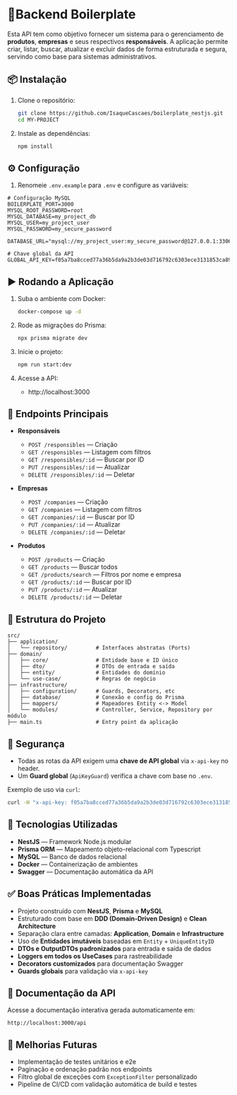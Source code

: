 # 🚀Backend Boilerplate

Esta API tem como objetivo fornecer um sistema para o gerenciamento de **produtos**, **empresas** e seus respectivos **responsáveis**. A aplicação permite criar, listar, buscar, atualizar e excluir dados de forma estruturada e segura, servindo como base para sistemas administrativos.
## 📦 Instalação

1. Clone o repositório:
   ```bash
   git clone https://github.com/IsaqueCascaes/boilerplate_nestjs.git
   cd MY-PROJECT
   ```

2. Instale as dependências:
   ```bash
   npm install
   ```

## ⚙️ Configuração

1. Renomeie `.env.example` para `.env` e configure as variáveis:

```env
# Configuração MySQL
BOILERPLATE_PORT=3000
MYSQL_ROOT_PASSWORD=root
MYSQL_DATABASE=my_project_db
MYSQL_USER=my_project_user
MYSQL_PASSWORD=my_secure_password

DATABASE_URL="mysql://my_project_user:my_secure_password@127.0.0.1:3306/my_project_db"

# Chave global da API
GLOBAL_API_KEY=f05a7ba8cced77a36b5da9a2b3de03d716792c6303ece3131853ca89d91891e5
```

## ▶️ Rodando a Aplicação

1. Suba o ambiente com Docker:
   ```bash
   docker-compose up -d
   ```

2. Rode as migrações do Prisma:
   ```bash
   npx prisma migrate dev
   ```

3. Inicie o projeto:
   ```bash
   npm run start:dev
   ```

4. Acesse a API:
   - http://localhost:3000

## 📌 Endpoints Principais

- **Responsáveis**
  - `POST /responsibles` — Criação
  - `GET /responsibles` — Listagem com filtros
  - `GET /responsibles/:id` — Buscar por ID
  - `PUT /responsibles/:id` — Atualizar
  - `DELETE /responsibles/:id` — Deletar

- **Empresas**
  - `POST /companies` — Criação
  - `GET /companies` — Listagem com filtros
  - `GET /companies/:id` — Buscar por ID
  - `PUT /companies/:id` — Atualizar
  - `DELETE /companies/:id` — Deletar

- **Produtos**
  - `POST /products` — Criação
  - `GET /products` — Buscar todos
  - `GET /products/search` — Filtros por nome e empresa
  - `GET /products/:id` — Buscar por ID
  - `PUT /products/:id` — Atualizar
  - `DELETE /products/:id` — Deletar

## 📁 Estrutura do Projeto

```plaintext
src/
├── application/
│   └── repository/         # Interfaces abstratas (Ports)
├── domain/
│   ├── core/               # Entidade base e ID único
│   ├── dto/                # DTOs de entrada e saída
│   ├── entity/             # Entidades do domínio
│   └── use-case/           # Regras de negócio
├── infrastructure/
│   ├── configuration/      # Guards, Decorators, etc
│   ├── database/           # Conexão e config do Prisma
│   ├── mappers/            # Mapeadores Entity <-> Model
│   └── modules/            # Controller, Service, Repository por módulo
├── main.ts                 # Entry point da aplicação
```

## 🔐 Segurança

- Todas as rotas da API exigem uma **chave de API global** via `x-api-key` no header.
- Um **Guard global** (`ApiKeyGuard`) verifica a chave com base no `.env`.

Exemplo de uso via `curl`:

```bash
curl -H "x-api-key: f05a7ba8cced77a36b5da9a2b3de03d716792c6303ece3131853ca89d91891e5" http://localhost:3000/products
```

## 🧪 Tecnologias Utilizadas

- **NestJS** — Framework Node.js modular
- **Prisma ORM** — Mapeamento objeto-relacional com Typescript
- **MySQL** — Banco de dados relacional
- **Docker** — Containerização de ambientes
- **Swagger** — Documentação automática da API

## ✅ Boas Práticas Implementadas

- Projeto construído com **NestJS**, **Prisma** e **MySQL**
- Estruturado com base em **DDD (Domain-Driven Design)** e **Clean Architecture**
- Separação clara entre camadas: **Application**, **Domain** e **Infrastructure**
- Uso de **Entidades imutáveis** baseadas em `Entity` + `UniqueEntityID`
- **DTOs e OutputDTOs padronizados** para entrada e saída de dados
- **Loggers em todos os UseCases** para rastreabilidade
- **Decorators customizados** para documentação Swagger
- **Guards globais** para validação via `x-api-key`

## 📘 Documentação da API

Acesse a documentação interativa gerada automaticamente em:

```
http://localhost:3000/api
```

## 🚧 Melhorias Futuras

- Implementação de testes unitários e e2e
- Paginação e ordenação padrão nos endpoints
- Filtro global de exceções com `ExceptionFilter` personalizado
- Pipeline de CI/CD com validação automática de build e testes
